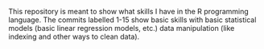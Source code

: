 This repository is meant to show what skills I have in the R programming language. The commits labelled 1-15 show basic skills with basic statistical models (basic linear regression models, etc.) data manipulation (like indexing and other ways to clean data).
